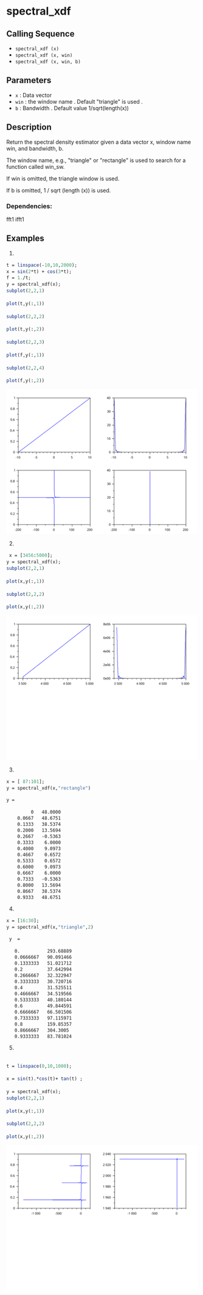 # spectral_xdf
## Calling Sequence
- `spectral_xdf (x)`
- `spectral_xdf (x, win)`
- `spectral_xdf (x, win, b)`
## Parameters
- `x` : Data vector
- `win` : the window name . Default "triangle" is used .
-  `b` : Bandwidth . Default value 1/sqrt(length(x))

## Description
Return the spectral density estimator given a data vector x, window name win, and bandwidth, b.

The window name, e.g., "triangle" or "rectangle" is used to search for a function called win_sw.

If win is omitted, the triangle window is used.

If b is omitted, 1 / sqrt (length (x)) is used.

### Dependencies: 
fft1 ifft1

## Examples
1. 
```scilab
t = linspace(-10,10,2000);
x = sin(2*t) + cos(3*t);
f = 1./t;
y = spectral_xdf(x);
subplot(2,2,1)

plot(t,y(:,1))

subplot(2,2,2)

plot(t,y(:,2))

subplot(2,2,3)

plot(f,y(:,1))

subplot(2,2,4)

plot(f,y(:,2))
```
<img src="testcase1.svg"/>

2.
```scilab
 x = [3456:5000];
y = spectral_xdf(x);
subplot(2,2,1)

plot(x,y(:,1))

subplot(2,2,2)

plot(x,y(:,2))
```
<img src="testcase2.svg"/>

3.
```scilab
x = [ 87:101];
y = spectral_xdf(x,"rectangle")
```
```output
y =

         0   48.0000
    0.0667   48.6751
    0.1333   38.5374
    0.2000   13.5694
    0.2667   -0.5363
    0.3333    6.0000
    0.4000    9.0973
    0.4667    0.6572
    0.5333    0.6572
    0.6000    9.0973
    0.6667    6.0000
    0.7333   -0.5363
    0.8000   13.5694
    0.8667   38.5374
    0.9333   48.6751
```
4.
```scilab
x = [16:30];
y = spectral_xdf(x,"triangle",2)

```
```output
 y  = 

   0.          293.68889
   0.0666667   90.091466
   0.1333333   51.021712
   0.2         37.642994
   0.2666667   32.322947
   0.3333333   30.720716
   0.4         31.525511
   0.4666667   34.519566
   0.5333333   40.180144
   0.6         49.844591
   0.6666667   66.501506
   0.7333333   97.115971
   0.8         159.85357
   0.8666667   304.3005 
   0.9333333   83.781024

```
5.
```scilab

t = linspace(0,10,1000);

x = sin(t).*cos(t)+ tan(t) ;

y = spectral_xdf(x);
subplot(2,2,1)

plot(x,y(:,1))

subplot(2,2,2)

plot(x,y(:,2))


```
<img src="testcase5.svg"/>
